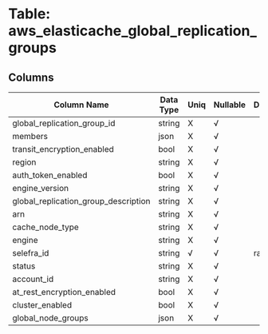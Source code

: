 # Table: aws_elasticache_global_replication_groups

## Columns 

|  Column Name   |  Data Type  | Uniq | Nullable | Description | 
|  ----  | ----  | ----  | ----  | ---- | 
| global_replication_group_id | string | X | √ |  | 
| members | json | X | √ |  | 
| transit_encryption_enabled | bool | X | √ |  | 
| region | string | X | √ |  | 
| auth_token_enabled | bool | X | √ |  | 
| engine_version | string | X | √ |  | 
| global_replication_group_description | string | X | √ |  | 
| arn | string | X | √ |  | 
| cache_node_type | string | X | √ |  | 
| engine | string | X | √ |  | 
| selefra_id | string | √ | √ | random id | 
| status | string | X | √ |  | 
| account_id | string | X | √ |  | 
| at_rest_encryption_enabled | bool | X | √ |  | 
| cluster_enabled | bool | X | √ |  | 
| global_node_groups | json | X | √ |  | 


